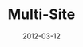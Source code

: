 ---
layout: media
category: media
title: "Multi-Site"
date: 2012-03-12
description: "Overview of the Multi-Site initiative from the Game Change campaign."
video: "https://s3.amazonaws.com/crossroadsvideomessages/gamechangers_multisite.mp4"
video-poster: "https://www.crossroads.net/uploadedfiles/gamechange02_multisite_still.jpg"
---